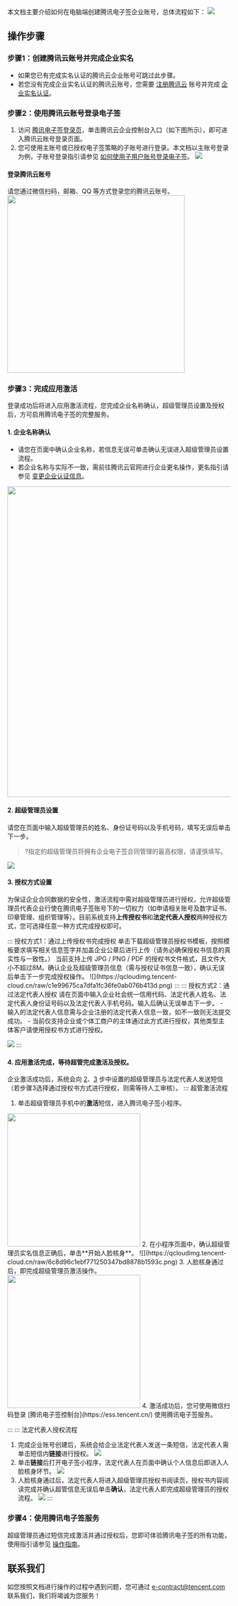 本文档主要介绍如何在电脑端创建腾讯电子签企业账号，总体流程如下：
![](https://qcloudimg.tencent-cloud.cn/raw/b2050f761e008295b199846a7bc373ce.png)


## 操作步骤
### 步骤1：创建腾讯云账号并完成企业实名
- 如果您已有完成实名认证的腾讯云企业账号可跳过此步骤。
- 若您没有完成企业实名认证的腾讯云账号，您需要 [注册腾讯云](https://cloud.tencent.com/document/product/378/17985) 账号并完成 [企业实名认证](https://cloud.tencent.com/document/product/378/10496)。

### 步骤2：使用腾讯云账号登录电子签
1. 访问 [腾讯电子签登录页](https://ess.tencent.cn/)，单击腾讯云企业控制台入口（如下图所示），即可进入腾讯云账号登录页面。
2. 您可使用主账号或已授权电子签策略的子账号进行登录。本文档以主账号登录为例，子账号登录指引请参见 [如何使用子用户账号登录电子签](https://cloud.tencent.com/document/product/1323/58484#Q13)。
![](https://main.qcloudimg.com/raw/a07f2987c2078de9dc7117ed5bbcbfef.png)

#### 登录腾讯云账号
请您通过微信扫码，邮箱、QQ 等方式登录您的腾讯云账号。
<img style="width:400px; max-width: inherit;" src="https://main.qcloudimg.com/raw/a5909ec0434eb06d6d1cf594a0a2ce8a.png" />



### 步骤3：完成应用激活
登录成功后将进入应用激活流程，您完成企业名称确认，超级管理员设置及授权后，方可启用腾讯电子签的完整服务。

#### 1. 企业名称确认
- 请您在页面中确认企业名称，若信息无误可单击确认无误进入超级管理员设置流程。
- 若企业名称与实际不一致，需前往腾讯云官网进行企业更名操作，更名指引请参见 [变更企业认证信息](https://cloud.tencent.com/document/product/378/43087)。
<img style="width:700px; max-width: inherit;" src="https://qcloudimg.tencent-cloud.cn/raw/1acc6be5bfd24d266c4195fd2194d41a.png" />


#### 2. 超级管理员设置[](id:smallStep2)
请您在页面中输入超级管理员的姓名、身份证号码以及手机号码，填写无误后单击下一步。
>?指定的超级管理员将拥有企业电子签合同管理的最高权限，请谨慎填写。

![](https://qcloudimg.tencent-cloud.cn/raw/00f1bb783db87e7f0746a58e69c73056.png)

#### 3. 授权方式设置[](id:smallStep3)
为保证企业合同数据的安全性，激活流程中需对超级管理员进行授权，允许超级管理员代表企业行使在腾讯电子签账号下的一切权力（如申请相关账号及数字证书、印章管理、组织管理等）。目前系统支持**上传授权书**和**法定代表人授权**两种授权方式，您可选择任意一种方式完成授权即可。

<dx-tabs>
::: 授权方式1：通过上传授权书完成授权
单击下载超级管理员授权书模板，按照模板要求填写相关信息签字并加盖企业公章后进行上传（请务必确保授权书信息的真实性与一致性。）
当前支持上传 JPG / PNG / PDF 的授权书文件格式，且文件大小不超过8M。确认企业及超级管理员信息（需与授权证书信息一致），确认无误后单击下一步完成授权操作。
![](https://qcloudimg.tencent-cloud.cn/raw/c1e99675ca7dfa1fc36fe0ab076b413d.png)
:::
::: 授权方式2：通过法定代表人授权
请在页面中输入企业社会统一信用代码、法定代表人姓名、法定代表人身份证号码以及法定代表人手机号码。输入后确认无误单击下一步。
<dx-alert infotype="explain" title="说明：">
- 输入的法定代表人信息需与企业注册的法定代表人信息一致，如不一致则无法提交成功。
- 当前仅支持企业或个体工商户的主体通过此方式进行授权，其他类型主体客户请使用授权书方式进行授权。
</dx-alert>

![](https://qcloudimg.tencent-cloud.cn/raw/50ace5dbf63b5d0b4900083c4f378831.png)
:::
</dx-tabs>

#### 4. 应用激活完成，等待超管完成激活及授权。
企业激活成功后，系统会向 [2](#smallStep2)、[3](#smallStep3) 步中设置的超级管理员与法定代表人发送短信（若步骤3选择通过授权书方式进行授权，则需等待人工审核）。
<dx-tabs>
::: 超管激活流程
1. 单击超级管理员手机中的**激活**短信，进入腾讯电子签小程序。
<img style="width:300px; max-width: inherit;" src="https://qcloudimg.tencent-cloud.cn/raw/499a86c296f5f1cd95e6fcf28ea58c0c.png" />
2. 在小程序页面中，确认超级管理员实名信息正确后，单击**开始人脸核身**。 
![](https://qcloudimg.tencent-cloud.cn/raw/6c8d96c1ebf771250347bd8878b1593c.png)
3. 人脸核身通过后，即完成超级管理员激活操作。
<img style="width:300px; max-width: inherit;" src="https://qcloudimg.tencent-cloud.cn/raw/47a103e4e5e7de6278e105414b4a7a69.png" />
4. 激活成功后，您可使用微信扫码登录 [腾讯电子签控制台](https://ess.tencent.cn/) 使用腾讯电子签服务。

:::
::: 法定代表人授权流程
1. 完成企业账号创建后，系统会给企业法定代表人发送一条短信，法定代表人需单击短信内**链接**进行授权。
![](https://qcloudimg.tencent-cloud.cn/raw/cae001ebac9659188092938f7198737d.png)
2. 单击**链接**后打开电子签小程序，法定代表人在页面中确认个人信息后即进入人脸核身环节。 
![](https://qcloudimg.tencent-cloud.cn/raw/46b6330a63a289b372b4524970c91489.png)
3. 人脸核身通过后，法定代表人将进入超级管理员授权书阅读页，授权书内容阅读完成并确认超管信息无误后单击**确认**，法定代表人即完成超级管理员的授权流程。 
![](https://qcloudimg.tencent-cloud.cn/raw/f2c942bc43807c55eba1c02fac929313.png)
:::
</dx-tabs>


### 步骤4：使用腾讯电子签服务
超级管理员通过短信完成激活并通过授权后，您即可体验腾讯电子签的所有功能，使用指引请参见 [操作指南](https://cloud.tencent.com/document/product/1323/58490)。

## 联系我们
如您按照文档进行操作的过程中遇到问题，您可通过 e-contract@tencent.com 联系我们，我们将竭诚为您服务！
